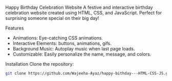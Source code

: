 Happy Birthday Celebration Website
A festive and interactive birthday celebration website created using HTML, CSS, and JavaScript. 
Perfect for surprising someone special on their big day!

Features

- Animations: Eye-catching CSS animations.
- Interactive Elements: buttons, animations, gifs.
- Background Music: Autoplay music when last page loads.
- Customizable: Easily personalize the name, message, and colors.

Installation
Clone the repository:
   ```bash
   git clone https://github.com/Wajeeha-Ayaz/happy-bithday---HTML-CSS-JS.git
